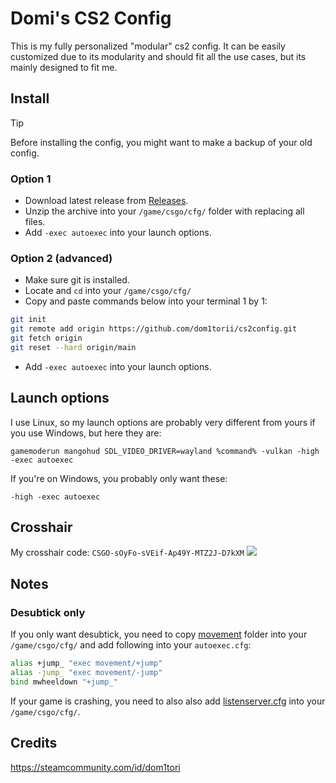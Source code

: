 # Domi's CS2 Config
This is my fully personalized "modular" cs2 config.
It can be easily customized due to its modularity and should fit all the use cases, but its mainly designed to fit me.

## Install

> [!TIP]
> Before installing the config, you might want to make a backup of your old config.

### Option 1 
- Download latest release from [Releases](https://github.com/dom1torii/cs2config/releases).
- Unzip the archive into your `/game/csgo/cfg/` folder with replacing all files.
- Add `-exec autoexec` into your launch options.

### Option 2 (advanced)
- Make sure git is installed.
- Locate and `cd` into your `/game/csgo/cfg/`
- Copy and paste commands below into your terminal 1 by 1:
```bash
git init
git remote add origin https://github.com/dom1torii/cs2config.git
git fetch origin
git reset --hard origin/main
```
- Add `-exec autoexec` into your launch options.

## Launch options
I use Linux, so my launch options are probably very different from yours if you use Windows, but here they are:

`gamemoderun mangohud SDL_VIDEO_DRIVER=wayland %command% -vulkan -high -exec autoexec`

If you're on Windows, you probably only want these:

`-high -exec autoexec`

## Crosshair
My crosshair code: `CSGO-sOyFo-sVEif-Ap49Y-MTZ2J-D7kXM`
<img src="https://github.com/user-attachments/assets/23ff93ec-a8d4-4160-8c59-1a74ba9f7044"/>


## Notes

### Desubtick only
If you only want desubtick, you need to copy [movement](https://github.com/dom1torii/cs2config/tree/main/movement) folder into your `/game/csgo/cfg/` and add following into your `autoexec.cfg`:
```bash
alias +jump_ "exec movement/+jump"
alias -jump_ "exec movement/-jump"
bind mwheeldown "+jump_"
```
If your game is crashing, you need to also also add [listenserver.cfg](https://github.com/dom1torii/cs2config/blob/main/listenserver.cfg) into your `/game/csgo/cfg/`.

## Credits
https://steamcommunity.com/id/dom1tori 

